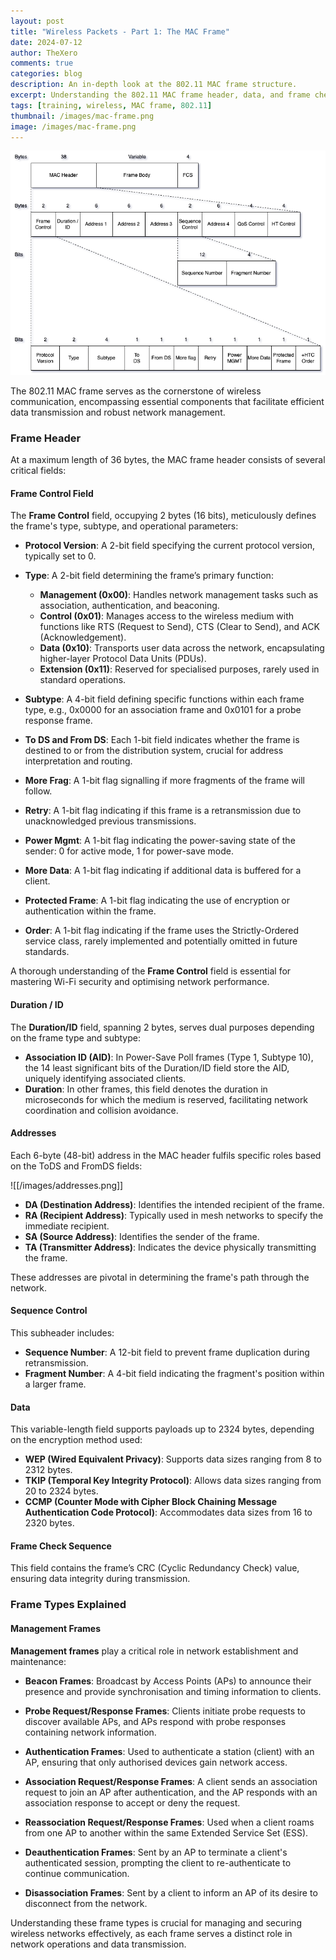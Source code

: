 ```yaml
---
layout: post  
title: "Wireless Packets - Part 1: The MAC Frame" 
date: 2024-07-12  
author: TheXero  
comments: true  
categories: blog  
description: An in-depth look at the 802.11 MAC frame structure.  
excerpt: Understanding the 802.11 MAC frame header, data, and frame check sequence.  
tags: [training, wireless, MAC frame, 802.11]  
thumbnail: /images/mac-frame.png
image: /images/mac-frame.png
---
```


![802.11 MAC Frame](/images/mac-frame.png)

The 802.11 MAC frame serves as the cornerstone of wireless communication, encompassing essential components that facilitate efficient data transmission and robust network management.

### Frame Header

At a maximum length of 36 bytes, the MAC frame header consists of several critical fields:

#### Frame Control Field

The **Frame Control** field, occupying 2 bytes (16 bits), meticulously defines the frame's type, subtype, and operational parameters:

- **Protocol Version**: A 2-bit field specifying the current protocol version, typically set to 0.
    
- **Type**: A 2-bit field determining the frame’s primary function:
    
    - **Management (0x00)**: Handles network management tasks such as association, authentication, and beaconing.
    - **Control (0x01)**: Manages access to the wireless medium with functions like RTS (Request to Send), CTS (Clear to Send), and ACK (Acknowledgement).
    - **Data (0x10)**: Transports user data across the network, encapsulating higher-layer Protocol Data Units (PDUs).
    - **Extension (0x11)**: Reserved for specialised purposes, rarely used in standard operations.
- **Subtype**: A 4-bit field defining specific functions within each frame type, e.g., 0x0000 for an association frame and 0x0101 for a probe response frame.
    
- **To DS and From DS**: Each 1-bit field indicates whether the frame is destined to or from the distribution system, crucial for address interpretation and routing.
    
- **More Frag**: A 1-bit flag signalling if more fragments of the frame will follow.
    
- **Retry**: A 1-bit flag indicating if this frame is a retransmission due to unacknowledged previous transmissions.
    
- **Power Mgmt**: A 1-bit flag indicating the power-saving state of the sender: 0 for active mode, 1 for power-save mode.
    
- **More Data**: A 1-bit flag indicating if additional data is buffered for a client.
    
- **Protected Frame**: A 1-bit flag indicating the use of encryption or authentication within the frame.
    
- **Order**: A 1-bit flag indicating if the frame uses the Strictly-Ordered service class, rarely implemented and potentially omitted in future standards.
    

A thorough understanding of the **Frame Control** field is essential for mastering Wi-Fi security and optimising network performance.

#### Duration / ID

The **Duration/ID** field, spanning 2 bytes, serves dual purposes depending on the frame type and subtype:

- **Association ID (AID)**: In Power-Save Poll frames (Type 1, Subtype 10), the 14 least significant bits of the Duration/ID field store the AID, uniquely identifying associated clients.
- **Duration**: In other frames, this field denotes the duration in microseconds for which the medium is reserved, facilitating network coordination and collision avoidance.

#### Addresses

Each 6-byte (48-bit) address in the MAC header fulfils specific roles based on the ToDS and FromDS fields:

![[/images/addresses.png]]

- **DA (Destination Address)**: Identifies the intended recipient of the frame.
- **RA (Recipient Address)**: Typically used in mesh networks to specify the immediate recipient.
- **SA (Source Address)**: Identifies the sender of the frame.
- **TA (Transmitter Address)**: Indicates the device physically transmitting the frame.

These addresses are pivotal in determining the frame's path through the network.

#### Sequence Control

This subheader includes:

- **Sequence Number**: A 12-bit field to prevent frame duplication during retransmission.
- **Fragment Number**: A 4-bit field indicating the fragment's position within a larger frame.

#### Data

This variable-length field supports payloads up to 2324 bytes, depending on the encryption method used:

- **WEP (Wired Equivalent Privacy)**: Supports data sizes ranging from 8 to 2312 bytes.
- **TKIP (Temporal Key Integrity Protocol)**: Allows data sizes ranging from 20 to 2324 bytes.
- **CCMP (Counter Mode with Cipher Block Chaining Message Authentication Code Protocol)**: Accommodates data sizes from 16 to 2320 bytes.

#### Frame Check Sequence

This field contains the frame’s CRC (Cyclic Redundancy Check) value, ensuring data integrity during transmission.

### Frame Types Explained

#### Management Frames

**Management frames** play a critical role in network establishment and maintenance:

- **Beacon Frames**: Broadcast by Access Points (APs) to announce their presence and provide synchronisation and timing information to clients.
    
- **Probe Request/Response Frames**: Clients initiate probe requests to discover available APs, and APs respond with probe responses containing network information.
    
- **Authentication Frames**: Used to authenticate a station (client) with an AP, ensuring that only authorised devices gain network access.
    
- **Association Request/Response Frames**: A client sends an association request to join an AP after authentication, and the AP responds with an association response to accept or deny the request.
    
- **Reassociation Request/Response Frames**: Used when a client roams from one AP to another within the same Extended Service Set (ESS).
    
- **Deauthentication Frames**: Sent by an AP to terminate a client's authenticated session, prompting the client to re-authenticate to continue communication.
    
- **Disassociation Frames**: Sent by a client to inform an AP of its desire to disconnect from the network.
    

Understanding these frame types is crucial for managing and securing wireless networks effectively, as each frame serves a distinct role in network operations and data transmission.
